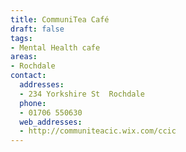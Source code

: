 ```yaml
---
title: CommuniTea Café
draft: false
tags:
- Mental Health cafe
areas:
- Rochdale
contact:
  addresses:
  - 234 Yorkshire St  Rochdale
  phone:
  - 01706 550630
  web_addresses:
  - http://communiteacic.wix.com/ccic
---
```


